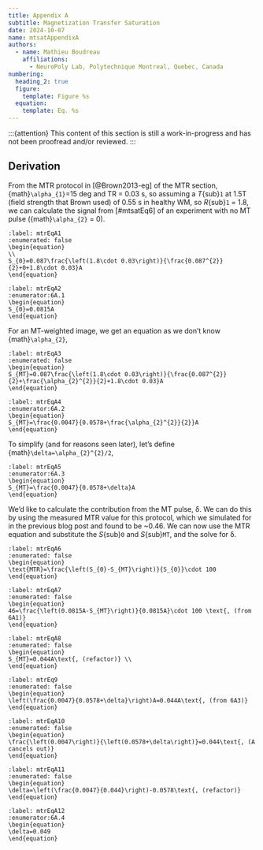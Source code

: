 ```yaml
---
title: Appendix A
subtitle: Magnetization Transfer Saturation
date: 2024-10-07
name: mtsatAppendixA
authors:
  - name: Mathieu Boudreau
    affiliations:
      - NeuroPoly Lab, Polytechnique Montreal, Quebec, Canada
numbering:
  heading_2: true
  figure:
    template: Figure %s
  equation:
    template: Eq. %s
---
```


:::{attention}
This content of this section is still a work-in-progress and has not been proofread and/or reviewed.
:::

## Derivation

From the MTR protocol in [@Brown2013-eg] of the MTR section, {math}`\alpha_{1}`=15 deg and TR = 0.03 s, so assuming a _T_{sub}`1` at 1.5T (field strength that Brown used) of 0.55 s in healthy WM, so _R_{sub}`1` = 1.8, we can calculate the signal from [#mtsatEq6] of an experiment with no MT pulse ({math}`\alpha_{2}` = 0).



```{math}
:label: mtrEqA1
:enumerated: false
\begin{equation}
\\
S_{0}=0.087\frac{\left(1.8\cdot 0.03\right)}{\frac{0.087^{2}}{2}+0+1.8\cdot 0.03}A
\end{equation}
```


```{math}
:label: mtrEqA2
:enumerator:6A.1
\begin{equation}
S_{0}=0.0815A
\end{equation}
```


For an MT-weighted image, we get an equation as we don’t know {math}`\alpha_{2}`,

```{math}
:label: mtrEqA3
:enumerated: false
\begin{equation}
S_{MT}=0.087\frac{\left(1.8\cdot 0.03\right)}{\frac{0.087^{2}}{2}+\frac{\alpha_{2}^{2}}{2}+1.8\cdot 0.03}A
\end{equation}
```

```{math}
:label: mtrEqA4
:enumerator:6A.2
\begin{equation}
S_{MT}=\frac{0.0047}{0.0578+\frac{\alpha_{2}^{2}}{2}}A 
\end{equation}
```


To simplify (and for reasons seen later), let’s define {math}`\delta=\alpha_{2}^{2}/2`,



```{math}
:label: mtrEqA5
:enumerator:6A.3
\begin{equation}
S_{MT}=\frac{0.0047}{0.0578+\delta}A 
\end{equation}
```


We’d like to calculate the contribution from the MT pulse, δ. We can do this by using the measured MTR value for this protocol, which we simulated for in the previous blog post and found to be ~0.46. We can now use the MTR equation and substitute the _S_{sub}`0` and _S_{sub}`MT`, and the solve for δ.

```{math}
:label: mtrEqA6
:enumerated: false
\begin{equation}
\text{MTR}=\frac{\left(S_{0}-S_{MT}\right)}{S_{0}}\cdot 100
\end{equation}
```

```{math}
:label: mtrEqA7
:enumerated: false
\begin{equation}
46=\frac{\left(0.0815A-S_{MT}\right)}{0.0815A}\cdot 100 \text{, (from 6A1)}
\end{equation}
```
```{math}
:label: mtrEqA8
:enumerated: false
\begin{equation}
S_{MT}=0.044A\text{, (refactor)} \\
\end{equation}
```
```{math}
:label: mtrEq9
:enumerated: false
\begin{equation}
\left(\frac{0.0047}{0.0578+\delta}\right)A=0.044A\text{, (from 6A3)}
\end{equation}
```
```{math}
:label: mtrEqA10
:enumerated: false
\begin{equation}
\frac{\left(0.0047\right)}{\left(0.0578+\delta\right)}=0.044\text{, (A cancels out)}
\end{equation}
```
```{math}
:label: mtrEqA11
:enumerated: false
\begin{equation}
\delta=\left(\frac{0.0047}{0.044}\right)-0.0578\text{, (refactor)}
\end{equation}
```
```{math}
:label: mtrEqA12
:enumerator:6A.4
\begin{equation}
\delta=0.049
\end{equation}
```
